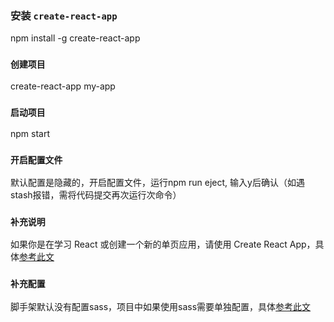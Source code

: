 
### 安装 `create-react-app`

npm install -g create-react-app

### `创建项目`

create-react-app my-app

### `启动项目`

npm start

### `开启配置文件`

默认配置是隐藏的，开启配置文件，运行npm run eject, 输入y后确认（如遇stash报错，需将代码提交再次运行次命令）

### `补充说明`
如果你是在学习 React 或创建一个新的单页应用，请使用 Create React App，具体[参考此文](https://zh-hans.reactjs.org/docs/create-a-new-react-app.html#nextjs)

### `补充配置`

脚手架默认没有配置sass，项目中如果使用sass需要单独配置，具体[参考此文](https://segmentfault.com/a/1190000016342792)
